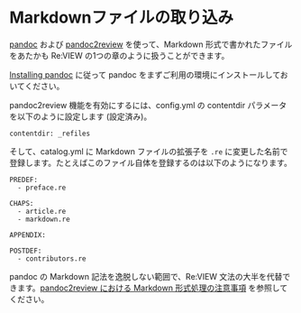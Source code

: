 # Markdownファイルの取り込み

[pandoc](https://pandoc.org/) および [pandoc2review](https://github.com/kmuto/pandoc2review) を使って、Markdown 形式で書かれたファイルをあたかも Re:VIEW の1つの章のように扱うことができます。

[Installing pandoc](https://pandoc.org/installing.html) に従って pandoc をまずご利用の環境にインストールしておいてください。

pandoc2review 機能を有効にするには、config.yml の contentdir パラメータを以下のように設定します (設定済み)。

```
contentdir: _refiles
```

そして、catalog.yml に Markdown ファイルの拡張子を `.re` に変更した名前で登録します。たとえばこのファイル自体を登録するのは以下のようになります。

```
PREDEF:
  - preface.re

CHAPS:
  - article.re
  - markdown.re

APPENDIX:

POSTDEF:
  - contributors.re
```

pandoc の Markdown 記法を逸脱しない範囲で、Re:VIEW 文法の大半を代替できます。[pandoc2review における Markdown 形式処理の注意事項](https://github.com/kmuto/pandoc2review/blob/main/markdown-format.ja.md) を参照してください。

